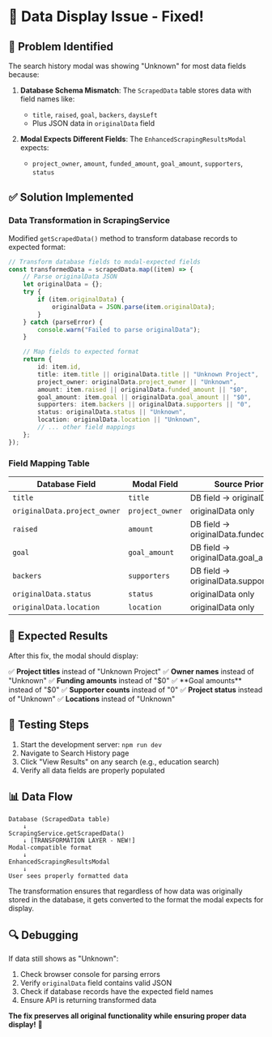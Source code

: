 # 🔧 Data Display Issue - Fixed!

## 🚨 **Problem Identified**

The search history modal was showing "Unknown" for most data fields because:

1. **Database Schema Mismatch**: The `ScrapedData` table stores data with field names like:

   - `title`, `raised`, `goal`, `backers`, `daysLeft`
   - Plus JSON data in `originalData` field

2. **Modal Expects Different Fields**: The `EnhancedScrapingResultsModal` expects:
   - `project_owner`, `amount`, `funded_amount`, `goal_amount`, `supporters`, `status`

## ✅ **Solution Implemented**

### **Data Transformation in ScrapingService**

Modified `getScrapedData()` method to transform database records to expected format:

```typescript
// Transform database fields to modal-expected fields
const transformedData = scrapedData.map((item) => {
	// Parse originalData JSON
	let originalData = {};
	try {
		if (item.originalData) {
			originalData = JSON.parse(item.originalData);
		}
	} catch (parseError) {
		console.warn("Failed to parse originalData");
	}

	// Map fields to expected format
	return {
		id: item.id,
		title: item.title || originalData.title || "Unknown Project",
		project_owner: originalData.project_owner || "Unknown",
		amount: item.raised || originalData.funded_amount || "$0",
		goal_amount: item.goal || originalData.goal_amount || "$0",
		supporters: item.backers || originalData.supporters || "0",
		status: originalData.status || "Unknown",
		location: originalData.location || "Unknown",
		// ... other field mappings
	};
});
```

### **Field Mapping Table**

| Database Field               | Modal Field     | Source Priority                       |
| ---------------------------- | --------------- | ------------------------------------- |
| `title`                      | `title`         | DB field → originalData.title         |
| `originalData.project_owner` | `project_owner` | originalData only                     |
| `raised`                     | `amount`        | DB field → originalData.funded_amount |
| `goal`                       | `goal_amount`   | DB field → originalData.goal_amount   |
| `backers`                    | `supporters`    | DB field → originalData.supporters    |
| `originalData.status`        | `status`        | originalData only                     |
| `originalData.location`      | `location`      | originalData only                     |

## 🎯 **Expected Results**

After this fix, the modal should display:

✅ **Project titles** instead of "Unknown Project"
✅ **Owner names** instead of "Unknown"
✅ **Funding amounts** instead of "$0"
✅ **Goal amounts** instead of "$0"
✅ **Supporter counts** instead of "0"
✅ **Project status** instead of "Unknown"
✅ **Locations** instead of "Unknown"

## 🧪 **Testing Steps**

1. Start the development server: `npm run dev`
2. Navigate to Search History page
3. Click "View Results" on any search (e.g., education search)
4. Verify all data fields are properly populated

## 📊 **Data Flow**

```
Database (ScrapedData table)
    ↓
ScrapingService.getScrapedData()
    ↓ [TRANSFORMATION LAYER - NEW!]
Modal-compatible format
    ↓
EnhancedScrapingResultsModal
    ↓
User sees properly formatted data
```

The transformation ensures that regardless of how data was originally stored in the database, it gets converted to the format the modal expects for display.

## 🔍 **Debugging**

If data still shows as "Unknown":

1. Check browser console for parsing errors
2. Verify `originalData` field contains valid JSON
3. Check if database records have the expected field names
4. Ensure API is returning transformed data

**The fix preserves all original functionality while ensuring proper data display!** 🎉
